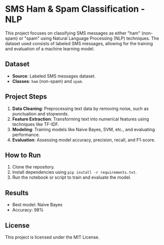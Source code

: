 # SMS Ham & Spam Classification - NLP

This project focuses on classifying SMS messages as either "ham" (non-spam) or "spam" using Natural Language Processing (NLP) techniques. The dataset used consists of labeled SMS messages, allowing for the training and evaluation of a machine learning model.

## Dataset
- **Source**: Labeled SMS messages dataset.
- **Classes**: `ham` (non-spam) and `spam`.

## Project Steps
1. **Data Cleaning**: Preprocessing text data by removing noise, such as punctuation and stopwords.
2. **Feature Extraction**: Transforming text into numerical features using techniques like TF-IDF.
3. **Modeling**: Training models like Naive Bayes, SVM, etc., and evaluating performance.
4. **Evaluation**: Assessing model accuracy, precision, recall, and F1-score.

## How to Run
1. Clone the repository.
2. Install dependencies using `pip install -r requirements.txt`.
3. Run the notebook or script to train and evaluate the model.

## Results
- Best model: Naive Bayes
- Accuracy: 98%

## License
This project is licensed under the MIT License.
